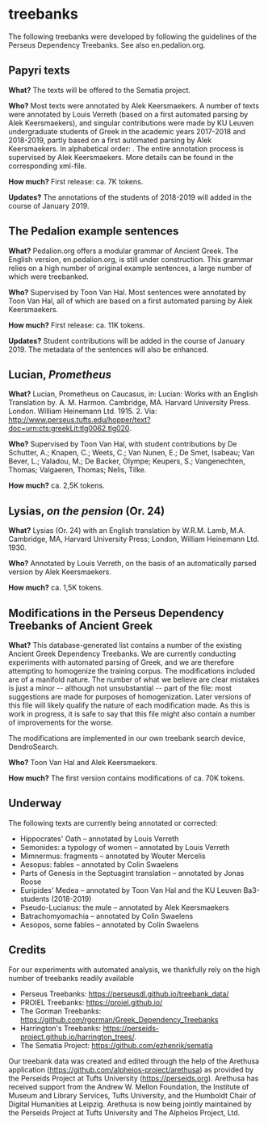 # treebanks
The following treebanks were developed by following the guidelines of the Perseus Dependency Treebanks. See also en.pedalion.org.

##  Papyri texts
**What?** The texts will be offered to the Sematia project. 

**Who?** Most texts were annotated by Alek Keersmaekers. A number of texts were annotated by Louis Verreth (based on a first automated parsing by Alek Keersmaekers), and singular contributions were made by KU Leuven undergraduate students of Greek in the academic years 2017-2018 and 2018-2019, partly based on a first automated parsing by Alek Keersmaekers. In alphabetical order: . The entire annotation process is supervised by Alek Keersmaekers. More details can be found in the corresponding xml-file.

**How much?** First release: ca. 7K tokens.

**Updates?**  The annotations of the students of 2018-2019 will added in the course of January 2019. 

## The Pedalion example sentences

**What?** Pedalion.org offers a modular grammar of Ancient Greek. The English version, en.pedalion.org, is still under construction. This grammar relies on a high number of original example sentences, a large number of which were treebanked.

**Who?** Supervised by Toon Van Hal. Most sentences were annotated by Toon Van Hal, all of which are based on a first automated parsing by Alek Keersmaekers. 

**How much?** First release: ca. 11K tokens.

**Updates?** Student contributions will be added in the course of January 2019. The metadata of the sentences will also be enhanced.

## Lucian, *Prometheus*

**What?** Lucian, Prometheus on Caucasus, in: Lucian: Works with an English Translation by. A. M. Harmon. Cambridge, MA. Harvard University Press. London. William Heinemann Ltd. 1915. 2. Via: http://www.perseus.tufts.edu/hopper/text?doc=urn:cts:greekLit:tlg0062.tlg020.

**Who?** Supervised by Toon Van Hal, with student contributions by De Schutter, A.; Knapen, C.; Weets, C.; Van Nunen, E.; De Smet, Isabeau; Van Bever, L.; Valadou, M.; De Backer, Olympe; Keupers, S.; Vangenechten, Thomas; Valgaeren, Thomas; Nelis, Tilke.

**How much?** ca. 2,5K tokens.
 
## Lysias, *on the pension* (Or. 24)

**What?** Lysias (Or. 24) with an English translation by W.R.M. Lamb, M.A. Cambridge, MA, Harvard University Press; London, William Heinemann Ltd. 1930.

**Who?** Annotated by Louis Verreth, on the basis of an automatically parsed version by Alek Keersmaekers. 

**How much?** ca. 1,5K tokens.

## Modifications in the Perseus Dependency Treebanks of Ancient Greek

**What?** This database-generated list contains a number of  the existing Ancient Greek Dependency Treebanks. We are currently conducting experiments with automated parsing of Greek, and we are therefore attempting to homogenize the training corpus. The modifications included are of a manifold nature. The number of what we believe are clear mistakes is just a minor -- although not unsubstantial -- part of the file: most suggestions are made for purposes of homogenization. Later versions of this file will likely qualify the nature of each modification made. As this is work in progress, it is safe to say that this file might also contain a number of improvements for the worse. 

The modifications are implemented in our own treebank search device, DendroSearch.

**Who?** Toon Van Hal and Alek Keersmaekers. 

**How much?** The first version contains modifications of ca. 70K tokens.

## Underway

The following texts are currently being annotated or corrected:
* Hippocrates' Oath – annotated by Louis Verreth
* Semonides: a typology of women – annotated by Louis Verreth
* Mimnermus: fragments – annotated by Wouter Mercelis
* Aesopus: fables – annotated by Colin Swaelens
* Parts of Genesis in the Septuagint translation – annotated by Jonas Roose
* Euripides' Medea – annotated by Toon Van Hal and the KU Leuven Ba3-students (2018-2019) 
* Pseudo-Lucianus: the mule – annotated by Alek Keersmaekers
* Batrachomyomachia – annotated by Colin Swaelens
* Aesopos, some fables – annotated by Colin Swaelens

## Credits

For our experiments with automated analysis, we thankfully rely on the high number of treebanks readily available
* Perseus Treebanks: https://perseusdl.github.io/treebank_data/
* PROIEL Treebanks: https://proiel.github.io/
* The Gorman Treebanks: https://github.com/rgorman/Greek_Dependency_Treebanks
* Harrington's Treebanks: https://perseids-project.github.io/harrington_trees/.
* The Sematia Project: https://github.com/ezhenrik/sematia

Our treebank data was created and edited through the help of the Arethusa application (https://github.com/alpheios-project/arethusa) as provided by the Perseids Project at Tufts University (https://perseids.org). Arethusa has received support from the Andrew W. Mellon Foundation, the Institute of Museum and Library Services, Tufts University, and the Humboldt Chair of Digital Humanities at Leipzig. Arethusa is now being jointly maintained by the Perseids Project at Tufts University and The Alpheios Project, Ltd.
 
